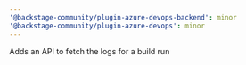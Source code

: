 ```yaml
---
'@backstage-community/plugin-azure-devops-backend': minor
'@backstage-community/plugin-azure-devops': minor
---
```


Adds an API to fetch the logs for a build run
